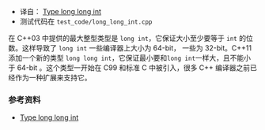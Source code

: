 + 译自： [Type long long int](https://en.wikipedia.org/wiki/C%2B%2B11#Type_long_long_int)
+ 测试代码在 `test_code/long_long_int.cpp`

在 C++03 中提供的最大整型类型是 `long int`，它保证大小至少要等于 `int` 的位数。这样导致了 `long int` 一些编译器上大小为 64-bit， 一些为 32-bit。C++11添加一个新的类型 `long long int`，它保证最小要和`long int`一样大，且不能小于 64-bit 。这个类型一开始在 C99 和标准 C 中被引入，很多 C++ 编译器之前已经作为一种扩展来支持它。


### 参考资料 ###

+ [Type long long int](https://en.wikipedia.org/wiki/C%2B%2B11#Type_long_long_int)


